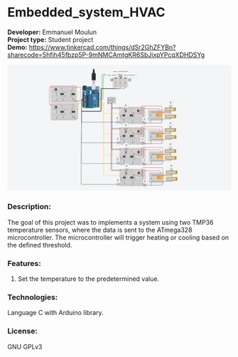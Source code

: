 # Embedded_system_HVAC

**Developer:** Emmanuel Moulun<br>
**Project type:** Student project<br>
**Demo:** https://www.tinkercad.com/things/dSr2GhZFYBn?sharecode=5hfih45fbzp5P-9mNMCAmtgKR6SbJixpYPcqXDHDSYg

![Image](https://github.com/lostbyt/Embedded_system_HVAC/blob/main/system.PNG)

### Description:
The goal of this project was to implements a system using two TMP36 temperature sensors,
where the data is sent to the ATmega328 microcontroller. The microcontroller will trigger heating or cooling based on the defined threshold.

### Features:
1. Set the temperature to the predetermined value.

### Technologies:
Language C with Arduino library.

### License:
GNU GPLv3

